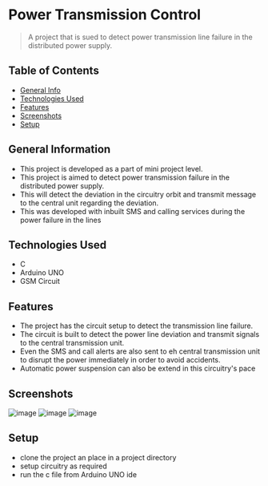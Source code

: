 # Power Transmission Control
> A project that is sued to detect power transmission line failure in the distributed power supply.

## Table of Contents
* [General Info](#general-information)
* [Technologies Used](#technologies-used)
* [Features](#features)
* [Screenshots](#screenshots)
* [Setup](#setup)

## General Information
- This project is developed as a part of mini project level.
- This project is aimed to detect power transmission failure in the distributed power supply.
- This will detect the deviation in the circuitry orbit and transmit message to the central unit regarding the deviation.
- This was developed with inbuilt SMS and calling services during the power failure in the lines

## Technologies Used
- C
- Arduino UNO
- GSM Circuit


## Features
- The project has the circuit setup to detect the transmission line failure.
- The circuit is built to detect the power line deviation and transmit signals to the central transmission unit.
- Even the SMS and call alerts are also sent to eh central transmission unit to disrupt the power immediately in order to avoid accidents.
- Automatic power suspension can also be extend in this circuitry's pace


## Screenshots
![image](https://user-images.githubusercontent.com/81974121/147136523-a7bae567-c2ca-4063-b8fc-89d15e6281b5.png)
![image](https://user-images.githubusercontent.com/81974121/147136567-b6a569af-0c93-400b-b482-941463b1a5f3.png)
![image](https://user-images.githubusercontent.com/81974121/147136603-c0c045ce-3e4e-4fe5-97dc-b40fdbc74883.png)


## Setup
- clone the project an place in a project directory
- setup circuitry as required
- run the c file from Arduino UNO ide
